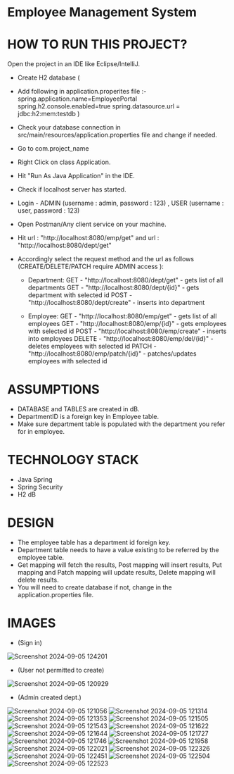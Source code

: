 # Employee Management System

# HOW TO RUN THIS PROJECT?

Open the project in an IDE like Eclipse/IntelliJ.

* Create H2 database (
* Add following in application.properites file :-
spring.application.name=EmployeePortal
spring.h2.console.enabled=true
spring.datasource.url = jdbc:h2:mem:testdb
)

* Check your database connection in src/main/resources/application.properties file and change if needed.

* Go to com.project_name

* Right Click on class Application.

* Hit "Run As Java Application" in the IDE.

* Check if localhost server has started.

* Login - ADMIN (username : admin, password : 123) , USER (username : user, password : 123)

* Open Postman/Any client service on your machine.

* Hit url : "http://localhost:8080/emp/get" and url : "http://localhost:8080/dept/get" 

* Accordingly select the request method and the url as follows (CREATE/DELETE/PATCH require ADMIN access ):
   - Department: GET - "http://localhost:8080/dept/get" - gets list of all departments GET - "http://localhost:8080/dept/{id}" - gets department with selected id POST - "http://localhost:8080/dept/create" - inserts into department 

    - Employee: GET - "http://localhost:8080/emp/get" - gets list of all employees GET - "http://localhost:8080/emp/{id}" - gets employees with selected id POST - "http://localhost:8080/emp/create" - inserts into employees   DELETE - "http://localhost:8080/emp/del/{id}" - deletes employees with selected id PATCH - "http://localhost:8080/emp/patch/{id}" - patches/updates employees with selected id
     
# ASSUMPTIONS

* DATABASE and TABLES are created in dB.
* DepartmentID is a foreign key in Employee table.
* Make sure department table is populated with the department you refer for in employee.

# TECHNOLOGY STACK

* Java Spring
* Spring Security
* H2 dB

# DESIGN

* The employee table has a department id foreign key.
* Department table needs to have a value existing to be referred by the employee table.
* Get mapping will fetch the results, Post mapping will insert results, Put mapping and Patch mapping will update results, Delete mapping will delete results.
* You will need to create database if not, change in the application.properties file.

# IMAGES
* (Sign in)
  
![Screenshot 2024-09-05 124201](https://github.com/user-attachments/assets/b9cc3287-fdec-49a1-be1d-46be26e181f7)

* (User not permitted to create)
  
![Screenshot 2024-09-05 120929](https://github.com/user-attachments/assets/11cdd5ab-e58a-4d1a-9090-34600a422b2e)

* (Admin created dept.)
  
![Screenshot 2024-09-05 121056](https://github.com/user-attachments/assets/243a8468-4c70-4856-a209-b620fcbd21fc)
![Screenshot 2024-09-05 121314](https://github.com/user-attachments/assets/c3cdb78b-41e1-456d-900b-2eef6487328a)
![Screenshot 2024-09-05 121353](https://github.com/user-attachments/assets/390599e8-6974-4621-a13f-33ae44fd4b55)
![Screenshot 2024-09-05 121505](https://github.com/user-attachments/assets/cd6e5e34-db19-40a9-b856-c7cb8b7889ea)
![Screenshot 2024-09-05 121543](https://github.com/user-attachments/assets/614168e0-be95-436b-90a0-d674295ef044)
![Screenshot 2024-09-05 121622](https://github.com/user-attachments/assets/72ba9f14-4c6a-4767-9558-d87ded03e8e6)
![Screenshot 2024-09-05 121644](https://github.com/user-attachments/assets/ca07f955-15ba-4392-8c82-f7ede99e7028)
![Screenshot 2024-09-05 121727](https://github.com/user-attachments/assets/91571adf-59f1-42b5-a730-8aa67c259b98)
![Screenshot 2024-09-05 121746](https://github.com/user-attachments/assets/ea76eef1-60c6-4288-b40b-195dd4aeb97f)
![Screenshot 2024-09-05 121958](https://github.com/user-attachments/assets/a84a11b1-d5f3-4f1d-9d8f-08df7e6fc733)
![Screenshot 2024-09-05 122021](https://github.com/user-attachments/assets/59cad23c-38f2-4c23-b4a1-9496938e55a2)
![Screenshot 2024-09-05 122326](https://github.com/user-attachments/assets/997b2b98-cf2b-48c0-892a-746c0004af0a)
![Screenshot 2024-09-05 122451](https://github.com/user-attachments/assets/a3e03b51-83a8-463f-8ae4-66d68b470ff2)
![Screenshot 2024-09-05 122504](https://github.com/user-attachments/assets/d279b3a6-d64f-402b-adef-46e26e62f4ab)
![Screenshot 2024-09-05 122523](https://github.com/user-attachments/assets/c9e3edf6-d282-4de0-adee-9fd82bab29ac)


